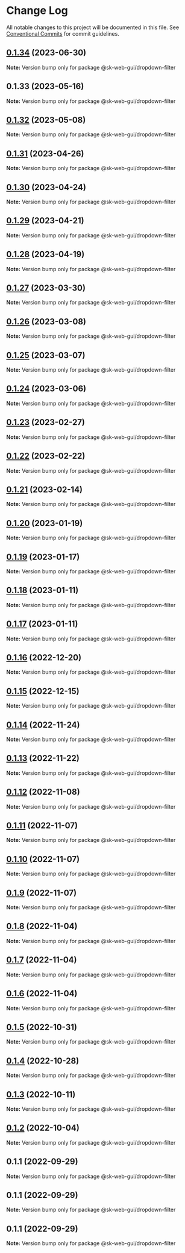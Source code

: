 # Change Log

All notable changes to this project will be documented in this file.
See [Conventional Commits](https://conventionalcommits.org) for commit guidelines.

## [0.1.34](https://github.com/Sundsvallskommun/web-shared-components/compare/@sk-web-gui/dropdown-filter@0.1.33...@sk-web-gui/dropdown-filter@0.1.34) (2023-06-30)

**Note:** Version bump only for package @sk-web-gui/dropdown-filter

## 0.1.33 (2023-05-16)

**Note:** Version bump only for package @sk-web-gui/dropdown-filter

## [0.1.32](https://github.com/Sundsvallskommun/web-shared-components/compare/@sk-web-gui/dropdown-filter@0.1.31...@sk-web-gui/dropdown-filter@0.1.32) (2023-05-08)

**Note:** Version bump only for package @sk-web-gui/dropdown-filter

## [0.1.31](https://github.com/Sundsvallskommun/web-shared-components/compare/@sk-web-gui/dropdown-filter@0.1.30...@sk-web-gui/dropdown-filter@0.1.31) (2023-04-26)

**Note:** Version bump only for package @sk-web-gui/dropdown-filter

## [0.1.30](https://github.com/Sundsvallskommun/web-shared-components/compare/@sk-web-gui/dropdown-filter@0.1.29...@sk-web-gui/dropdown-filter@0.1.30) (2023-04-24)

**Note:** Version bump only for package @sk-web-gui/dropdown-filter

## [0.1.29](https://github.com/Sundsvallskommun/web-shared-components/compare/@sk-web-gui/dropdown-filter@0.1.28...@sk-web-gui/dropdown-filter@0.1.29) (2023-04-21)

**Note:** Version bump only for package @sk-web-gui/dropdown-filter

## [0.1.28](https://github.com/Sundsvallskommun/web-shared-components/compare/@sk-web-gui/dropdown-filter@0.1.27...@sk-web-gui/dropdown-filter@0.1.28) (2023-04-19)

**Note:** Version bump only for package @sk-web-gui/dropdown-filter

## [0.1.27](https://github.com/Sundsvallskommun/web-shared-components/compare/@sk-web-gui/dropdown-filter@0.1.26...@sk-web-gui/dropdown-filter@0.1.27) (2023-03-30)

**Note:** Version bump only for package @sk-web-gui/dropdown-filter

## [0.1.26](https://github.com/Sundsvallskommun/web-shared-components/compare/@sk-web-gui/dropdown-filter@0.1.25...@sk-web-gui/dropdown-filter@0.1.26) (2023-03-08)

**Note:** Version bump only for package @sk-web-gui/dropdown-filter

## [0.1.25](https://github.com/Sundsvallskommun/web-shared-components/compare/@sk-web-gui/dropdown-filter@0.1.24...@sk-web-gui/dropdown-filter@0.1.25) (2023-03-07)

**Note:** Version bump only for package @sk-web-gui/dropdown-filter

## [0.1.24](https://github.com/Sundsvallskommun/web-shared-components/compare/@sk-web-gui/dropdown-filter@0.1.23...@sk-web-gui/dropdown-filter@0.1.24) (2023-03-06)

**Note:** Version bump only for package @sk-web-gui/dropdown-filter

## [0.1.23](https://github.com/Sundsvallskommun/web-shared-components/compare/@sk-web-gui/dropdown-filter@0.1.22...@sk-web-gui/dropdown-filter@0.1.23) (2023-02-27)

**Note:** Version bump only for package @sk-web-gui/dropdown-filter

## [0.1.22](https://github.com/Sundsvallskommun/web-shared-components/compare/@sk-web-gui/dropdown-filter@0.1.21...@sk-web-gui/dropdown-filter@0.1.22) (2023-02-22)

**Note:** Version bump only for package @sk-web-gui/dropdown-filter

## [0.1.21](https://github.com/Sundsvallskommun/web-shared-components/compare/@sk-web-gui/dropdown-filter@0.1.20...@sk-web-gui/dropdown-filter@0.1.21) (2023-02-14)

**Note:** Version bump only for package @sk-web-gui/dropdown-filter

## [0.1.20](https://github.com/Sundsvallskommun/web-shared-components/compare/@sk-web-gui/dropdown-filter@0.1.19...@sk-web-gui/dropdown-filter@0.1.20) (2023-01-19)

**Note:** Version bump only for package @sk-web-gui/dropdown-filter

## [0.1.19](https://github.com/Sundsvallskommun/web-shared-components/compare/@sk-web-gui/dropdown-filter@0.1.18...@sk-web-gui/dropdown-filter@0.1.19) (2023-01-17)

**Note:** Version bump only for package @sk-web-gui/dropdown-filter

## [0.1.18](https://github.com/Sundsvallskommun/web-shared-components/compare/@sk-web-gui/dropdown-filter@0.1.17...@sk-web-gui/dropdown-filter@0.1.18) (2023-01-11)

**Note:** Version bump only for package @sk-web-gui/dropdown-filter

## [0.1.17](https://github.com/Sundsvallskommun/web-shared-components/compare/@sk-web-gui/dropdown-filter@0.1.16...@sk-web-gui/dropdown-filter@0.1.17) (2023-01-11)

**Note:** Version bump only for package @sk-web-gui/dropdown-filter

## [0.1.16](https://github.com/Sundsvallskommun/web-shared-components/compare/@sk-web-gui/dropdown-filter@0.1.15...@sk-web-gui/dropdown-filter@0.1.16) (2022-12-20)

**Note:** Version bump only for package @sk-web-gui/dropdown-filter

## [0.1.15](https://github.com/Sundsvallskommun/web-shared-components/compare/@sk-web-gui/dropdown-filter@0.1.14...@sk-web-gui/dropdown-filter@0.1.15) (2022-12-15)

**Note:** Version bump only for package @sk-web-gui/dropdown-filter

## [0.1.14](https://github.com/Sundsvallskommun/web-shared-components/compare/@sk-web-gui/dropdown-filter@0.1.13...@sk-web-gui/dropdown-filter@0.1.14) (2022-11-24)

**Note:** Version bump only for package @sk-web-gui/dropdown-filter

## [0.1.13](https://github.com/Sundsvallskommun/web-shared-components/compare/@sk-web-gui/dropdown-filter@0.1.12...@sk-web-gui/dropdown-filter@0.1.13) (2022-11-22)

**Note:** Version bump only for package @sk-web-gui/dropdown-filter

## [0.1.12](https://github.com/Sundsvallskommun/web-shared-components/compare/@sk-web-gui/dropdown-filter@0.1.11...@sk-web-gui/dropdown-filter@0.1.12) (2022-11-08)

**Note:** Version bump only for package @sk-web-gui/dropdown-filter

## [0.1.11](https://github.com/Sundsvallskommun/web-shared-components/compare/@sk-web-gui/dropdown-filter@0.1.10...@sk-web-gui/dropdown-filter@0.1.11) (2022-11-07)

**Note:** Version bump only for package @sk-web-gui/dropdown-filter

## [0.1.10](https://github.com/Sundsvallskommun/web-shared-components/compare/@sk-web-gui/dropdown-filter@0.1.9...@sk-web-gui/dropdown-filter@0.1.10) (2022-11-07)

**Note:** Version bump only for package @sk-web-gui/dropdown-filter

## [0.1.9](https://github.com/Sundsvallskommun/web-shared-components/compare/@sk-web-gui/dropdown-filter@0.1.8...@sk-web-gui/dropdown-filter@0.1.9) (2022-11-07)

**Note:** Version bump only for package @sk-web-gui/dropdown-filter

## [0.1.8](https://github.com/Sundsvallskommun/web-shared-components/compare/@sk-web-gui/dropdown-filter@0.1.7...@sk-web-gui/dropdown-filter@0.1.8) (2022-11-04)

**Note:** Version bump only for package @sk-web-gui/dropdown-filter

## [0.1.7](https://github.com/Sundsvallskommun/web-shared-components/compare/@sk-web-gui/dropdown-filter@0.1.6...@sk-web-gui/dropdown-filter@0.1.7) (2022-11-04)

**Note:** Version bump only for package @sk-web-gui/dropdown-filter

## [0.1.6](https://github.com/Sundsvallskommun/web-shared-components/compare/@sk-web-gui/dropdown-filter@0.1.5...@sk-web-gui/dropdown-filter@0.1.6) (2022-11-04)

**Note:** Version bump only for package @sk-web-gui/dropdown-filter

## [0.1.5](https://github.com/Sundsvallskommun/web-shared-components/compare/@sk-web-gui/dropdown-filter@0.1.3...@sk-web-gui/dropdown-filter@0.1.5) (2022-10-31)

**Note:** Version bump only for package @sk-web-gui/dropdown-filter

## [0.1.4](https://github.com/Sundsvallskommun/web-shared-components/compare/@sk-web-gui/dropdown-filter@0.1.3...@sk-web-gui/dropdown-filter@0.1.4) (2022-10-28)

**Note:** Version bump only for package @sk-web-gui/dropdown-filter

## [0.1.3](https://github.com/Sundsvallskommun/web-shared-components/compare/@sk-web-gui/dropdown-filter@0.1.2...@sk-web-gui/dropdown-filter@0.1.3) (2022-10-11)

**Note:** Version bump only for package @sk-web-gui/dropdown-filter

## [0.1.2](https://github.com/Sundsvallskommun/web-shared-components/compare/@sk-web-gui/dropdown-filter@0.1.1...@sk-web-gui/dropdown-filter@0.1.2) (2022-10-04)

**Note:** Version bump only for package @sk-web-gui/dropdown-filter

## 0.1.1 (2022-09-29)

**Note:** Version bump only for package @sk-web-gui/dropdown-filter

## 0.1.1 (2022-09-29)

**Note:** Version bump only for package @sk-web-gui/dropdown-filter

## 0.1.1 (2022-09-29)

**Note:** Version bump only for package @sk-web-gui/dropdown-filter
